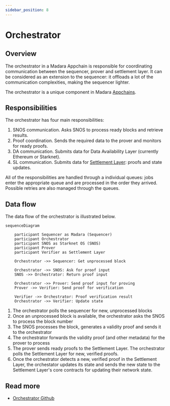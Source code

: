 ```yaml
---
sidebar_position: 8
---
```


# Orchestrator

## Overview

The orchestrator in a Madara Appchain is responsible for coordinating communication between the sequencer, prover and settlement layer. It can be considered as an extension to the sequencer: it offloads a lot of the communication complexities, making the sequencer lighter.

The orchestrator is a unique component in Madara [Appchains](/concepts/appchain).

## Responsibilities

The orchestrator has four main responsibilities:

1. SNOS communication. Asks SNOS to process ready blocks and retrieve results.
1. Proof coordination. Sends the required data to the prover and monitors for ready proofs.
1. DA communication. Submits data for Data Availability Layer (currently Ethereum or Starknet).
1. SL communication. Submits data for [Settlement Layer](/concepts/settlement): proofs and state updates.

All of the responsibilities are handled through a individual queues: jobs enter the appropriate queue and are processed in the order they arrived. Possible retries are also managed through the queues.

## Data flow

The data flow of the orchestrator is illustrated below.

```mermaid
sequenceDiagram

    participant Sequencer as Madara (Sequencer)
    participant Orchestrator
    participant SNOS as Starknet OS (SNOS)
    participant Prover
    participant Verifier as Settlement Layer

    Orchestrator ->> Sequencer: Get unprocessed block

    Orchestrator ->> SNOS: Ask for proof input
    SNOS ->> Orchestrator: Return proof input
    
    Orchestrator ->> Prover: Send proof input for proving
    Prover ->> Verifier: Send proof for verification

    Verifier ->> Orchestrator: Proof verification result
    Orchestrator ->> Verifier: Update state
```

1. The orchestrator polls the sequencer for new, unprocessed blocks
1. Once an unprocessed block is available, the orchestrator asks the SNOS to process the block number
1. The SNOS processes the block, generates a validity proof and sends it to the orchestrator
1. The orchestrator forwards the validity proof (and other metadata) for the prover to process
1. The prover sends ready proofs to the Settlement Layer. The orchestrator polls the Settlement Layer for new, verified proofs.
1. Once the orchestrator detects a new, verified proof in the Settlement Layer, the orchestator updates its state and sends the new state to the Settlement Layer's core contracts for updating their network state.

## Read more

- [Orchestrator Github](https://github.com/madara-alliance/madara-orchestrator)
